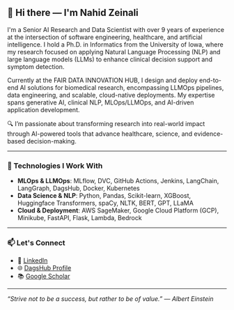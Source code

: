 ## 👋 Hi there — I'm Nahid Zeinali

I'm a Senior AI Research and Data Scientist with over 9 years of experience at the intersection of software engineering, healthcare, and artificial intelligence. I hold a Ph.D. in Informatics from the University of Iowa, where my research focused on applying Natural Language Processing (NLP) and large language models (LLMs) to enhance clinical decision support and symptom detection.

Currently at the FAIR DATA INNOVATION HUB, I design and deploy end-to-end AI solutions for biomedical research, encompassing LLMOps pipelines, data engineering, and scalable, cloud-native deployments. My expertise spans generative AI, clinical NLP, MLOps/LLMOps, and AI-driven application development.

🔍 I’m passionate about transforming research into real-world impact through AI-powered tools that advance healthcare, science, and evidence-based decision-making.

---

### 🔧 Technologies I Work With

- **MLOps & LLMOps**: MLflow, DVC, GitHub Actions, Jenkins, LangChain, LangGraph, DagsHub, Docker, Kubernetes  
- **Data Science & NLP**: Python, Pandas, Scikit-learn, XGBoost, Huggingface Transformers, spaCy, NLTK, BERT, GPT, LLaMA  
- **Cloud & Deployment**: AWS SageMaker, Google Cloud Platform (GCP), Minikube, FastAPI, Flask, Lambda, Bedrock  


---

### 📫 Let's Connect

- 💼 [LinkedIn](https://www.linkedin.com/in/nahid-zeinali-15440910b/)  
- 🌐 [DagsHub Profile](https://dagshub.com/nahidzeinali2021)  
- 📚 [Google Scholar](https://scholar.google.com/citations?hl=en&user=RRW-qkEAAAAJ)

---

_“Strive not to be a success, but rather to be of value.” — Albert Einstein_
